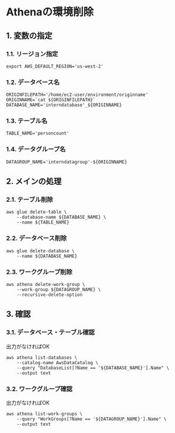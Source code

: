 <!-- omit in toc -->
# Athenaの環境削除

## 1. 変数の指定

### 1.1. リージョン指定

    export AWS_DEFAULT_REGION='us-west-2'

### 1.2. データベース名

    ORIGINFILEPATH='/home/ec2-user/environment/originname'
    ORIGINNAME=`cat ${ORIGINFILEPATH}`
    DATABASE_NAME='interndatabase'_${ORIGINNAME}

### 1.3. テーブル名

    TABLE_NAME='personcount'

### 1.4. データグループ名

    DATAGROUP_NAME='interndatagroup'-${ORIGINNAME}

## 2. メインの処理

### 2.1. テーブル削除

    aws glue delete-table \
        --database-name ${DATABASE_NAME} \
        --name ${TABLE_NAME}

### 2.2. データベース削除

    aws glue delete-database \
        --name ${DATABASE_NAME}

### 2.3. ワークグループ削除

    aws athena delete-work-group \
        --work-group ${DATAGROUP_NAME} \
        --recursive-delete-option

## 3. 確認

### 3.1. データベース・テーブル確認

出力がなければOK

    aws athena list-databases \
        --catalog-name AwsDataCatalog \
        --query "DatabaseList[?Name == '${DATABASE_NAME}'].Name" \
        --output text

### 3.2. ワークグループ確認

出力がなければOK

    aws athena list-work-groups \
        --query "WorkGroups[?Name == '${DATAGROUP_NAME}'].Name" \
        --output text
